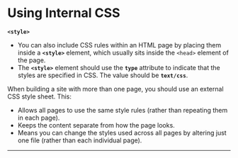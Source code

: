 # Using Internal CSS

**`<style>`**
- You can also include CSS rules within an HTML page by placing them inside a **`<style>`** element, which usually sits inside the `<head>` element of the page.
- The **`<style>`** element should use the **`type`** attribute to indicate that the styles are specified in CSS. The value should be **`text/css`**.

When building a site with more than one page, you should use an external CSS style sheet. This:
- Allows all pages to use the same style rules (rather than repeating them in each page).
- Keeps the content separate from how the page looks.
- Means you can change the styles used across all pages by altering just one file (rather than each individual page).

---

